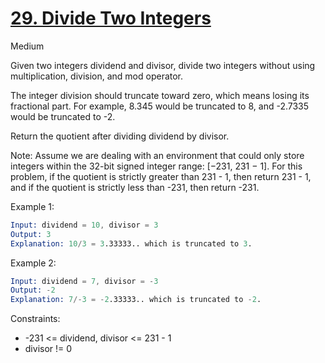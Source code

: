 # [29. Divide Two Integers](https://leetcode.com/problems/divide-two-integers)

Medium

Given two integers dividend and divisor, divide two integers without using multiplication, division, and mod operator.

The integer division should truncate toward zero, which means losing its fractional part. For example, 8.345 would be truncated to 8, and -2.7335 would be truncated to -2.

Return the quotient after dividing dividend by divisor.

Note: Assume we are dealing with an environment that could only store integers within the 32-bit signed integer range: [−231, 231 − 1]. For this problem, if the quotient is strictly greater than 231 - 1, then return 231 - 1, and if the quotient is strictly less than -231, then return -231.

Example 1:

```s
Input: dividend = 10, divisor = 3
Output: 3
Explanation: 10/3 = 3.33333.. which is truncated to 3.
```

Example 2:

```s
Input: dividend = 7, divisor = -3
Output: -2
Explanation: 7/-3 = -2.33333.. which is truncated to -2.
```

Constraints:

- -231 <= dividend, divisor <= 231 - 1
- divisor != 0
